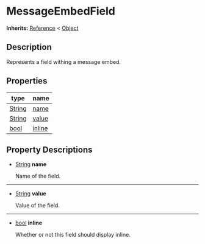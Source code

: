   
# MessageEmbedField
  
**Inherits:** [Reference](https://docs.godotengine.org/en/3.5/classes/class_reference.html) < [Object](https://docs.godotengine.org/en/3.5/classes/class_object.html)  
  
  
## Description
  
Represents a field withing a message embed.  
  
## Properties
  
| type                                                                    | name                       |
|-------------------------------------------------------------------------|----------------------------|
| [String](https://docs.godotengine.org/en/3.5/classes/class_string.html) | [name](#property-name)     |
| [String](https://docs.godotengine.org/en/3.5/classes/class_string.html) | [value](#property-value)   |
| [bool](https://docs.godotengine.org/en/3.5/classes/class_bool.html)     | [inline](#property-inline) |  
  
## Property Descriptions
  
- <a name="property-name"></a>[String](https://docs.godotengine.org/en/3.5/classes/class_string.html) **name**  
  
	Name of the field.  
________________

- <a name="property-value"></a>[String](https://docs.godotengine.org/en/3.5/classes/class_string.html) **value**  
  
	Value of the field.  
________________

- <a name="property-inline"></a>[bool](https://docs.godotengine.org/en/3.5/classes/class_bool.html) **inline**  
  
	Whether or not this field should display inline.
  
